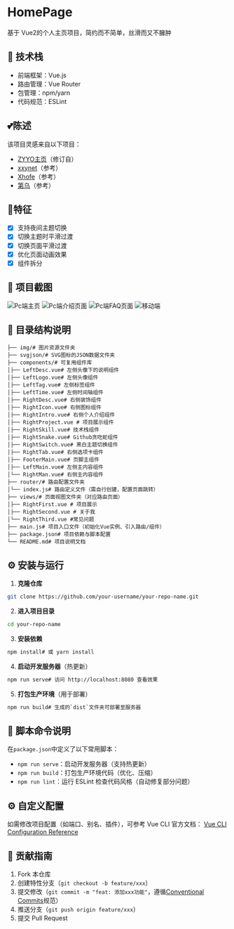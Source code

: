 # HomePage

基于 Vue2的个人主页项目，简约而不简单，丝滑而又不臃肿

## 🚀 技术栈

- 前端框架：Vue.js
- 路由管理：Vue Router
- 包管理：npm/yarn
- 代码规范：ESLint

## 💕陈述

该项目灵感来自以下项目：

- [ZYYO主页](https://github.com/ZYYO666/homepage)（修订自）
- [xxynet](https://github.com/xxynet/HomePage)（参考）
- [Xhofe](https://nn.ci/)（参考）
- [第乌](https://ddiu.io/)（参考）

## 🎈特征

- [x] 支持夜间主题切换
- [x] 切换主题时平滑过渡
- [x] 切换页面平滑过渡
- [x] 优化页面动画效果
- [x] 组件拆分

## 📸 项目截图

![Pc端主页](https://cdn.domye.top/uploads/08/1754907086.webp)
![Pc端介绍页面](https://cdn.domye.top/uploads/08/1754906992.webp)
![Pc端FAQ页面](https://cdn.domye.top/uploads/08/1754906993.webp)
![移动端](https://cdn.domye.top/uploads/08/1754906991.webp)

## 📁 目录结构说明

```
├── img/# 图片资源文件夹
├── svgjson/# SVG图标的JSON数据文件夹
├── components/# 可复用组件库
│├── LeftDesc.vue# 左侧头像下的说明组件
│├── LeftLogo.vue# 左侧头像组件
│├── LeftTag.vue# 左侧标签组件
│├── LeftTime.vue# 左侧时间轴组件
│├── RightDesc.vue# 右侧装饰组件
│├── RightIcon.vue# 右侧图标组件
│├── RightIntro.vue# 右侧个人介绍组件
│├── RightProject.vue # 项目展示组件
│├── RightSkill.vue# 技术栈组件
│├── RightSnake.vue# Github贪吃蛇组件
│├── RightSwitch.vue# 黑白主题切换组件
│├── RightTab.vue# 右侧选项卡组件
│├── FooterMain.vue# 页脚主组件
│├── LeftMain.vue# 左侧主内容组件
│└── RightMan.vue# 右侧主内容组件
├── router/# 路由配置文件夹
│└── index.js# 路由定义文件（需自行创建，配置页面跳转）
├── views/# 页面视图文件夹（对应路由页面）
│├── RightFirst.vue # 项目展示
│├── RightSecond.vue # 关于我
│└── RightThird.vue #常见问题
├── main.js# 项目入口文件（初始化Vue实例、引入路由/组件）
├── package.json# 项目依赖与脚本配置
└── README.md# 项目说明文档
```

## ⚙️ 安装与运行

1. **克隆仓库**

```bash
git clone https://github.com/your-username/your-repo-name.git
```

2. **进入项目目录**

```bash
cd your-repo-name
```

3. **安装依赖**

```bash
npm install# 或 yarn install
```

4. **启动开发服务器**（热更新）

```bash
npm run serve# 访问 http://localhost:8080 查看效果
```

5. **打包生产环境**（用于部署）

```bash
npm run build# 生成的`dist`文件夹可部署至服务器
```

## 📜 脚本命令说明

在`package.json`中定义了以下常用脚本：

- `npm run serve`：启动开发服务器（支持热更新）
- `npm run build`：打包生产环境代码（优化、压缩）
- `npm run lint`：运行 ESLint 检查代码风格（自动修复部分问题）

## ⚙️ 自定义配置

如需修改项目配置（如端口、别名、插件），可参考 Vue CLI 官方文档：
[Vue CLI Configuration Reference](https://cli.vuejs.org/config/)

## 🤝 贡献指南

1. Fork 本仓库
2. 创建特性分支（`git checkout -b feature/xxx`）
3. 提交修改（`git commit -m "feat: 添加xxx功能"`，遵循[Conventional Commits](https://www.conventionalcommits.org/zh-hans/)规范）
4. 推送分支（`git push origin feature/xxx`）
5. 提交 Pull Request
